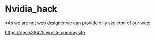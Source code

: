 # Nvidia_hack

*As we are not web designer we can provide only skeleton of our web:

https://denis38425.wixsite.com/mysite

